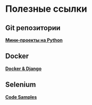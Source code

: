 # Полезные ссылки

## Git репозитории
[**Мини-проекты на Python**](https://github.com/ndleah/python-mini-project)


## Docker
[**Docker & Django**](https://webdevblog.ru/kak-ispolzovat-django-postgresql-i-docker/)


## Selenium
[**Code Samples**]([https://webdevblog.ru/kak-ispolzovat-django-postgresql-i-docker/](https://localapi-doc-en.adspower.com/docs/K4IsTq))

